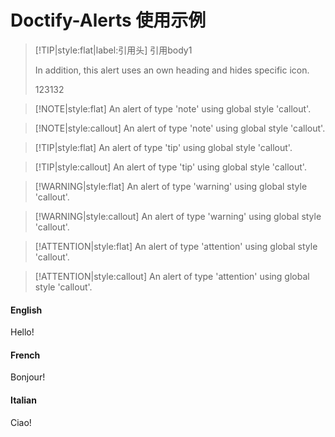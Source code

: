 

# Doctify-Alerts 使用示例



> [!TIP|style:flat|label:引用头]
> 引用body1
> 
> In addition, this alert uses an own heading and hides specific icon.
> 
> 123132

> [!NOTE|style:flat]
> An alert of type 'note' using global style 'callout'.

> [!NOTE|style:callout]
> An alert of type 'note' using global style 'callout'.


> [!TIP|style:flat]
> An alert of type 'tip' using global style 'callout'.

> [!TIP|style:callout]
> An alert of type 'tip' using global style 'callout'.


> [!WARNING|style:flat]
> An alert of type 'warning' using global style 'callout'.

> [!WARNING|style:callout]
> An alert of type 'warning' using global style 'callout'.


> [!ATTENTION|style:flat]
> An alert of type 'attention' using global style 'callout'.

> [!ATTENTION|style:callout]
> An alert of type 'attention' using global style 'callout'.


<!-- tabs:start -->

#### **English**

Hello!

#### **French**

Bonjour!

#### **Italian**

Ciao!

<!-- tabs:end -->